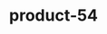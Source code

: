 ---
title: "product-54"
description: Lorem ipsum dolor sit amet, consectetur adipiscing elit, sed do eiusmod tempor incididunt ut labore et dolore magna aliqua. Ut enim ad minim veniam, quis nostrud exercitation ullamco laboris nisi ut aliquip ex ea commodo consequat. Duis aute irure dolor in reprehenderit in voluptate velit esse cillum dolore eu fugiat nulla pariatur. Excepteur sint occaecat cupidatat non proident, sunt in culpa qui officia deserunt mollit anim id est laborum.
img: src/assets/images/products/salloura-oglu/product-54.webp
family: [salloura-oglu-products]
price: 78.99
priceDiscount: 0
weight: 1.00053999999999
rating: 100
id: qB3MaHcgUqIH
---
